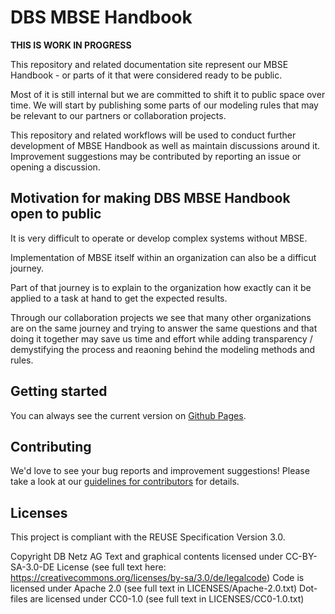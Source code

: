 <!--
 ~ SPDX-FileCopyrightText: Copyright DB Netz AG and contributors
 ~ SPDX-License-Identifier: CC-BY-SA-3.0-DE
 -->

# DBS MBSE Handbook

**THIS IS WORK IN PROGRESS**

This repository and related documentation site represent our MBSE Handbook - or parts of it that were considered ready to be public.

Most of it is still internal but we are committed to shift it to public space over time. 
We will start by publishing some parts of our modeling rules that may be relevant to our partners or collaboration projects.

This repository and related workflows will be used to conduct further development of MBSE Handbook as well as maintain discussions around it.
Improvement suggestions may be contributed by reporting an issue or opening a discussion.

## Motivation for making DBS MBSE Handbook open to public

It is very difficult to operate or develop complex systems without MBSE. 

Implementation of MBSE itself within an organization can also be a difficut journey. 

Part of that journey is to explain to the organization how exactly can it be applied to a task at hand to get the expected results.

Through our collaboration projects we see that many other organizations are on the same journey and trying to answer the same questions and that doing it together may save us time and effort while adding transparency / demystifying the process and reaoning behind the modeling methods and rules.


## Getting started

You can always see the current version on [Github Pages](https://dsd-dbs.github.io/mbse-handbook/).

## Contributing

We'd love to see your bug reports and improvement suggestions! Please take a look at our [guidelines for contributors](CONTRIBUTING.md) for details.

## Licenses

This project is compliant with the REUSE Specification Version 3.0.

Copyright DB Netz AG
Text and graphical contents licensed under CC-BY-SA-3.0-DE License (see full text here: https://creativecommons.org/licenses/by-sa/3.0/de/legalcode)
Code is licensed under Apache 2.0 (see full text in LICENSES/Apache-2.0.txt)
Dot-files are licensed under CC0-1.0 (see full text in LICENSES/CC0-1.0.txt)
